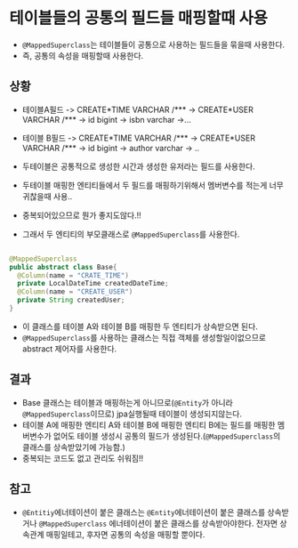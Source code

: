 # 테이블들의 공통의 필드들 매핑할때 사용

- `@MappedSuperclass`는 테이블들이 공통으로 사용하는 필드들을 묶을때 사용한다.
- 즉, 공통의 속성을 매핑할때 사용한다.

## 상황

- 테이블A필드
  -> CREATE\*TIME VARCHAR /\*\**
  -> CREATE*USER VARCHAR /\*\*\*
  -> id bigint
  -> isbn varchar
  ->...

- 테이블 B필드
  -> CREATE\*TIME VARCHAR /\*\**
  -> CREATE*USER VARCHAR /\*\*\*
  -> id bigint
  -> author varchar
  -> ..

- 두테이블은 공통적으로 생성한 시간과 생성한 유저라는 필드를 사용한다.
- 두테이블 매핑한 엔티티들에서 두 필드를 매핑하기위해서 멤버변수를 적는게 너무 귀찮을때 사용..
- 중복되어있으므로 뭔가 좋지도않다.!!
- 그래서 두 엔티티의 부모클래스로 `@MappedSuperclass`를 사용한다.

```java

@MappedSuperclass
public abstract class Base{
  @Column(name = "CRATE_TIME")
  private LocalDateTime createdDateTime;
  @Column(name = "CREATE_USER")
  private String createdUser;
}
```

- 이 클래스를 테이블 A와 테이블 B를 매핑한 두 엔티티가 상속받으면 된다.
- `@MappedSuperclass`를 사용하는 클래스는 직접 객체를 생성할일이없으므로 abstract 제어자를 사용한다.

## 결과

- Base 클래스는 테이블과 매핑하는게 아니므로(`@Entity`가 아니라 `@MappedSuperclass`이므로) jpa실행될때 테이블이 생성되지않는다.
- 테이블 A에 매핑한 엔티티 A와 테이블 B에 매핑한 엔티티 B에는 필드를 매핑한 멤버변수가 없어도 테이블 생성시 공통의 필드가 생성된다.(`@MappedSuperclass`의 클래스를 상속받았기에 가능함.)
- 중복되는 코드도 없고 관리도 쉬워짐!!

## 참고

- `@Entitiy`에너테이션이 붙은 클래스는 `@Entity`에너테이션이 붙은 클래스를 상속받거나 `@MappedSuperclass` 에너테이션이 붙은 클래스를 상속받아야한다. 전자면 상속관계 매핑일테고, 후자면 공통의 속성을 매핑할 뿐이다.

